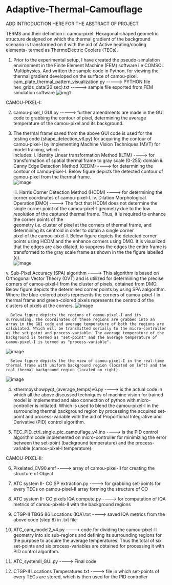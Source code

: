 # Adaptive-Thermal-Camouflage
ADD INTRODUCTION HERE FOR THE ABSTRACT OF PROJECT

TERMS and their definition
  i. camou-pixel: Hexagonal-shaped geometric structure designed on which the thermal gradient of the background scenario is transformed on it with the aid of Active heating/cooling elements- termed as ThermoElectric Coolers (TECs). 

1.  Prior to the experimental setup, I have created the pseudo-simulation environment in the Finite Element Machine (FEM) software i.e COMSOL Multiphysics. And written the sample code in Python, for viewing the thermal gradient developed on the surface of camou-pixel.
    cam_plate_thermal_pattern_visualization.py -----> PYTHON file  
    hex_grids_data(20 sec).txt -----> sample file exported from FEM simulation software
   ![img1](https://github.com/RajaAhsan97/Adaptive-Thermal-Camouflage/assets/155144523/298e3e8b-9a45-4ec2-9da4-b0baaa691ffb)

CAMOU-PIXEL-I:

2.  camou-pixel_I GUI.py  ----->   further amendments are made in the GUI code to grabbing the contour of pixel, determining the average temperature of the camou-pixel and its background.

3.  The thermal frame saved from the above GUI code is used for the testing code (shape_detection_v6.py) for acquiring the contour of camou-pixel-I by implementing Machine Vision Techniques (MVT) for model training, which   
    includes:
    i. Identity Linear transformation Method (ILTM) ----> for transformation of spatial thermal frame to gray scale (0-255) domain
    ii. Canny Edge Detection Method (CEDM) ----> for determining the contour of camou-pixel-I.
    Below figure depicts the detected contour of camou-pixel from the thermal frame.  
    ![image](https://github.com/RajaAhsan97/Adaptive-Thermal-Camouflage/assets/155144523/7ea353eb-63ac-4222-b923-17d799f07d43)

    iii. Harris Corner Detection Method (HCDM) ----> for determining the corner coordinates of camou-pixel-I.
    iv. Dilation Morphological Operation(DMO) ----> The fact that HCDM does not determine the single corner point of the camou-pixel-I geometry due to the low resolution of the captured thermal frame. Thus, it is required to enhance the corner points of the       
        geometry i.e. cluster of pixel at the corners of thermal frame, and determining its centroid in order to obtain a single corner   
        pixel of the camou-pixel-I.
        Below figure depicts the detected corner points using HCDM and the enhance corners using DMO. It is visualized that the edges are
        also dilated, to suppress the edges the entire frame is transformed to the gray scale frame as shown in the the figure labelled   
        (c).  
        ![image](https://github.com/RajaAhsan97/Adaptive-Thermal-Camouflage/assets/155144523/199c37b7-4641-4314-9530-190bd5699dcf)

   v. Sub-Pixel Accuracy (SPA) algorithm ----> This algorithm is based on Orthogonal Vector Theory (OVT) and is utilized for determining the precise corners of camou-pixel-I from the cluster of pixels, obtained from DMO. 
      Below figure depicts the determined corner points by using SPA aalgorithm. Where the blue-colored pixels represents the corners of camou-pixel-I in thermal frame and green-colored pixels represents the centroid of the clusters of pixels at the corners.
      ![image](https://github.com/RajaAhsan97/Adaptive-Thermal-Camouflage/assets/155144523/0f0e823d-d45e-4cea-8fbc-925d57ad765c)

      Below figure depicts the regions of camou-pixel-I and its surrounding. The coordinates of these regions are grabbed into an array in the GUI code and average temperature of both the regions are calculated. Which will be transmitted serially to the micro-controller as the set-point and process-variable. The average temperature of the background is termed as "set-point" and the average temperature of camou-pixel-I is termed as "process-variable".
  ![image](https://github.com/RajaAhsan97/Adaptive-Thermal-Camouflage/assets/155144523/3683afbc-0835-4391-8ae7-729546566372)


      Below figure depicts the the view of camou-pixel-I in the real-time thermal frame with uniform background region (located on left) and the real thermal background region (located on right).
  ![image](https://github.com/RajaAhsan97/Adaptive-Thermal-Camouflage/assets/155144523/3ccc6a0a-48bf-478f-8cb6-b5bb0ae48b1d)

4. xthermpyshowpyqt_(average_temps)v6.py ----> is the actual code in which all the above discussed techniques of machine vision for trained model is implemented and also connection of python with micro-controller is initiated. Which is used to blend the camou-pixel-I in the surrounding thermal background region by processing the acquired set-point and process-variable with the aid of Proportional Integrative and Derivative (PID) control algorithm.  

5. TEC_PID_ctrl_single_pic_camouflage_v4.ino  ----> is the PID control algorithm code implemented on micro-controller for minimizing the error between the set-point (background temperature) and the process-variable (camou-pixel-I temperature).

CAMOU-PIXEL-II:

6. Pixelated_CV90.emf  ----> array of camou-pixel-II for creating the structure of Object

7. ATC system II- CO SP extraction.py  ----> for grabbing set-points for every TECs on camou-pixel-II array forming the structure of CO
   
8. ATC system II- CO pixels IQA compute.py  ----> for computation of IQA metrics of camou-pixels-II with the background regions 

9. CTGP-II TBGS 86 Locations (IQA).txt  ----> saved IQA metrics from the above code (step 8) in .txt file

6.  ATC_cam_model2_v4.py  ----> code for dividing the camou-pixel-II geometry into six sub-regions and defining its surrounding regions for the purpose to acquire the average temperatures. Thus the total of six set-points and six process-variables are obtained for processing it with PID control algorithm.   

7. ATC_systemII_GUI.py   ----> Final code 

8. CTGP-II Locations Temperatures.txt ----> file in which set-points of every TECs are stored, which is then used for the PID controller 
